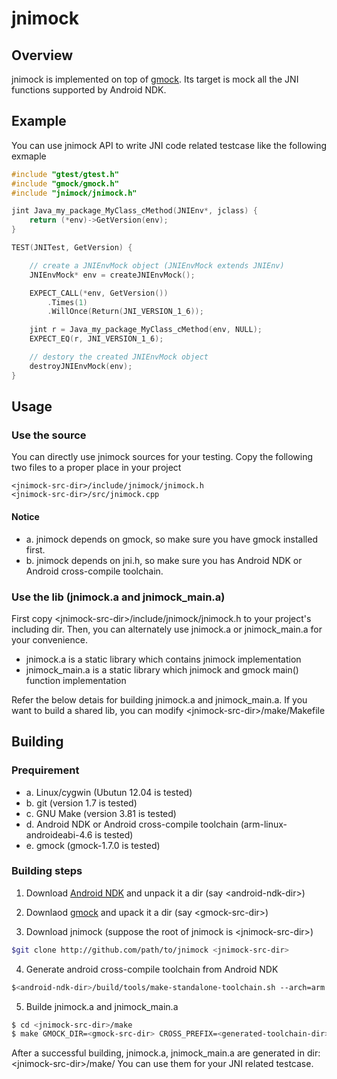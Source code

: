 jnimock
=======

Overview
--------
jnimock is implemented on top of [gmock](http://code.google.com/p/googlemock/).
Its target is mock all the JNI functions supported by Android NDK. 

Example
-------
You can use jnimock API to write JNI code related testcase like the following exmaple
```c++
#include "gtest/gtest.h"
#include "gmock/gmock.h"
#include "jnimock/jnimock.h"

jint Java_my_package_MyClass_cMethod(JNIEnv*, jclass) {
	return (*env)->GetVersion(env);
}

TEST(JNITest, GetVersion) {

    // create a JNIEnvMock object (JNIEnvMock extends JNIEnv)
	JNIEnvMock* env = createJNIEnvMock();

	EXPECT_CALL(*env, GetVersion())
		.Times(1)
		.WillOnce(Return(JNI_VERSION_1_6));

	jint r = Java_my_package_MyClass_cMethod(env, NULL);
	EXPECT_EQ(r, JNI_VERSION_1_6);

    // destory the created JNIEnvMock object
	destroyJNIEnvMock(env);
}
```

Usage
-----

### Use the source

You can directly use jnimock sources for your testing. Copy the following two
files to a proper place in your project 

	<jnimock-src-dir>/include/jnimock/jnimock.h
	<jnimock-src-dir>/src/jnimock.cpp

#### Notice

 - a. jnimock depends on gmock, so make sure you have gmock installed first.
 - b. jnimock depends on jni.h, so make sure you has Android NDK or Android cross-compile toolchain.

### Use the lib (jnimock.a and jnimock_main.a)

First copy \<jnimock-src-dir\>/include/jnimock/jnimock.h to your project's including dir.
Then, you can alternately use jnimock.a or jnimock_main.a for your convenience.

 - jnimock.a is a static library which contains jnimock implementation
 - jnimock_main.a is a static library which jnimock and gmock main() function implementation

Refer the below detais for building jnimock.a and jnimock_main.a.
If you want to build a shared lib, you can modify 
  \<jnimock-src-dir\>/make/Makefile


Building
----------

### Prequirement 
 - a. Linux/cygwin (Ubutun 12.04 is tested)
 - b. git (version 1.7 is tested)
 - c. GNU Make (version 3.81 is tested)
 - d. Android NDK or Android cross-compile toolchain (arm-linux-androideabi-4.6 is tested)
 - e. gmock (gmock-1.7.0 is tested)

### Building steps

1) Download [Android NDK](https://developer.android.com/tools/sdk/ndk/index.html) and unpack it 
a dir (say \<android-ndk-dir\>)

2) Downlaod [gmock](http://code.google.com/p/googlemock/) and upack it a dir (say \<gmock-src-dir\>) 

3) Download jnimock (suppose the root of jnimock is \<jnimock-src-dir\>)
```bash
$git clone http://github.com/path/to/jnimock <jnimock-src-dir>
```

4) Generate android cross-compile toolchain from Android NDK
```bash
$<android-ndk-dir>/build/tools/make-standalone-toolchain.sh --arch=arm --platform=android-19 --install-dir=<generated-toolchain-dir>
```

5) Builde jnimock.a and jnimock_main.a
```bash
$ cd <jnimock-src-dir>/make
$ make GMOCK_DIR=<gmock-src-dir> CROSS_PREFIX=<generated-toolchain-dir>/bin/arm-linux-androideabi-
```

After a successful building, jnimock.a, jnimock_main.a are generated in dir:
    \<jnimock-src-dir\>/make/ 
You can use them for your JNI related testcase.
